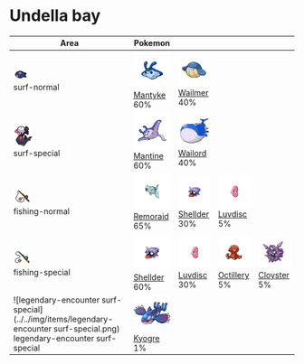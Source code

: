# Undella bay

| Area                                                                                                                                | Pokemon                                                                       | &nbsp;                                                                        | &nbsp;                                                                         | &nbsp;                                                                       |
| ----------------------------------------------------------------------------------------------------------------------------------- | ----------------------------------------------------------------------------- | ----------------------------------------------------------------------------- | ------------------------------------------------------------------------------ | ---------------------------------------------------------------------------- |
| ![surf-normal](../../img/items/surf-normal.png)<br/>surf-normal<br/>                                                                | ![mantyke](../../img/pokemon/458.png) <br/>[Mantyke](/pokemon/458) <br/>60%   | ![wailmer](../../img/pokemon/320.png) <br/>[Wailmer](/pokemon/320) <br/>40%   |
| ![surf-special](../../img/items/surf-special.png)<br/>surf-special<br/>                                                             | ![mantine](../../img/pokemon/226.png) <br/>[Mantine](/pokemon/226) <br/>60%   | ![wailord](../../img/pokemon/321.png) <br/>[Wailord](/pokemon/321) <br/>40%   |
| ![fishing-normal](../../img/items/fishing-normal.png)<br/>fishing-normal<br/>                                                       | ![remoraid](../../img/pokemon/223.png) <br/>[Remoraid](/pokemon/223) <br/>65% | ![shellder](../../img/pokemon/090.png) <br/>[Shellder](/pokemon/090) <br/>30% | ![luvdisc](../../img/pokemon/370.png) <br/>[Luvdisc](/pokemon/370) <br/>5%     |
| ![fishing-special](../../img/items/fishing-special.png)<br/>fishing-special<br/>                                                    | ![shellder](../../img/pokemon/090.png) <br/>[Shellder](/pokemon/090) <br/>60% | ![luvdisc](../../img/pokemon/370.png) <br/>[Luvdisc](/pokemon/370) <br/>30%   | ![octillery](../../img/pokemon/224.png) <br/>[Octillery](/pokemon/224) <br/>5% | ![cloyster](../../img/pokemon/091.png) <br/>[Cloyster](/pokemon/091) <br/>5% |
| ![legendary-encounter surf-special](../../img/items/legendary-encounter surf-special.png)<br/>legendary-encounter surf-special<br/> | ![kyogre](../../img/pokemon/382.png) <br/>[Kyogre](/pokemon/382) <br/>1%      |